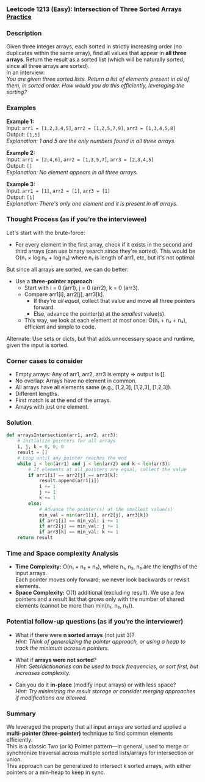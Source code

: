 ### Leetcode 1213 (Easy): Intersection of Three Sorted Arrays [Practice](https://leetcode.com/problems/intersection-of-three-sorted-arrays)

### Description  
Given three integer arrays, each sorted in strictly increasing order (no duplicates within the same array), find all values that appear in **all three arrays**. Return the result as a sorted list (which will be naturally sorted, since all three arrays are sorted).  
In an interview:  
*You are given three sorted lists. Return a list of elements present in all of them, in sorted order. How would you do this efficiently, leveraging the sorting?*

### Examples  

**Example 1:**  
Input: `arr1 = [1,2,3,4,5]`, `arr2 = [1,2,5,7,9]`, `arr3 = [1,3,4,5,8]`  
Output: `[1,5]`  
*Explanation: 1 and 5 are the only numbers found in all three arrays.*

**Example 2:**  
Input: `arr1 = [2,4,6]`, `arr2 = [1,3,5,7]`, `arr3 = [2,3,4,5]`  
Output: `[]`  
*Explanation: No element appears in all three arrays.*

**Example 3:**  
Input: `arr1 = [1]`, `arr2 = [1]`, `arr3 = [1]`  
Output: `[1]`  
*Explanation: There's only one element and it is present in all arrays.*

### Thought Process (as if you’re the interviewee)  
Let's start with the brute-force:  
- For every element in the first array, check if it exists in the second and third arrays (can use binary search since they're sorted). This would be O(n₁ × log n₂ + log n₃) where n₁ is length of arr1, etc, but it's not optimal.

But since all arrays are sorted, we can do better:
- Use a **three-pointer approach**:  
  - Start with i = 0 (arr1), j = 0 (arr2), k = 0 (arr3).  
  - Compare arr1[i], arr2[j], arr3[k].  
    - If they're *all equal*, collect that value and move all three pointers forward.
    - Else, advance the pointer(s) at the *smallest* value(s).
  - This way, we look at each element at most once: O(n₁ + n₂ + n₃), efficient and simple to code.  

Alternate: Use sets or dicts, but that adds unnecessary space and runtime, given the input is sorted.

### Corner cases to consider  
- Empty arrays: Any of arr1, arr2, arr3 is empty ⇒ output is [].
- No overlap: Arrays have no element in common.
- All arrays have all elements same (e.g., [1,2,3], [1,2,3], [1,2,3]).
- Different lengths.
- First match is at the end of the arrays.
- Arrays with just one element.

### Solution

```python
def arraysIntersection(arr1, arr2, arr3):
    # Initialize pointers for all arrays
    i, j, k = 0, 0, 0
    result = []
    # Loop until any pointer reaches the end
    while i < len(arr1) and j < len(arr2) and k < len(arr3):
        # If elements at all pointers are equal, collect the value
        if arr1[i] == arr2[j] == arr3[k]:
            result.append(arr1[i])
            i += 1
            j += 1
            k += 1
        else:
            # Advance the pointer(s) at the smallest value(s)
            min_val = min(arr1[i], arr2[j], arr3[k])
            if arr1[i] == min_val: i += 1
            if arr2[j] == min_val: j += 1
            if arr3[k] == min_val: k += 1
    return result
```

### Time and Space complexity Analysis  

- **Time Complexity:** O(n₁ + n₂ + n₃), where n₁, n₂, n₃ are the lengths of the input arrays.  
  Each pointer moves only forward; we never look backwards or revisit elements.
- **Space Complexity:** O(1) additional (excluding result). We use a few pointers and a result list that grows only with the number of shared elements (cannot be more than min(n₁, n₂, n₃)).

### Potential follow-up questions (as if you’re the interviewer)  

- What if there were **n sorted arrays** (not just 3)?  
  *Hint: Think of generalizing the pointer approach, or using a heap to track the minimum across n pointers.*

- What if **arrays were not sorted**?  
  *Hint: Sets/dictionaries can be used to track frequencies, or sort first, but increases complexity.*

- Can you do it **in-place** (modify input arrays) or with less space?  
  *Hint: Try minimizing the result storage or consider merging approaches if modifications are allowed.*

### Summary
We leveraged the property that all input arrays are sorted and applied a **multi-pointer (three-pointer)** technique to find common elements efficiently.  
This is a classic Two (or k) Pointer pattern—in general, used to merge or synchronize traversal across multiple sorted lists/arrays for intersection or union.  
This approach can be generalized to intersect k sorted arrays, with either pointers or a min-heap to keep in sync.
